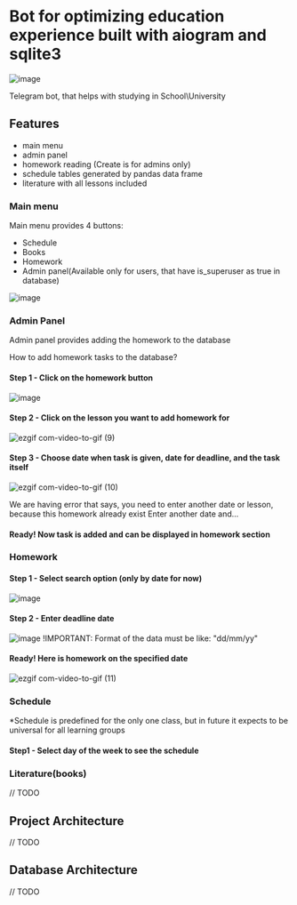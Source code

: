 # Bot for optimizing education experience built with aiogram and sqlite3
![image](https://github.com/sinarhen/EducationBotAiogram/assets/105736826/5c7bd28b-142d-4678-b502-202d9f549214)

Telegram bot, that helps with studying in School\University

## Features
- main menu
- admin panel
- homework reading (Create is for admins only)
- schedule tables generated by pandas data frame
- literature with all lessons included
  
### Main menu
Main menu provides 4 buttons:
- Schedule
- Books
- Homework
- Admin panel(Available only for users, that have is_superuser as true in database)

![image](https://github.com/sinarhen/EducationBotAiogram/assets/105736826/4e7b6296-beb2-4238-a318-a940497a7c47)

### Admin Panel
Admin panel provides adding the homework to the database

How to add homework tasks to the database?

#### Step 1 - Click on the homework button 
![image](https://github.com/sinarhen/EducationBotAiogram/assets/105736826/9bb9a625-d305-45fc-8ec7-de47f1a32316)

#### Step 2 - Click on the lesson you want to add homework for
![ezgif com-video-to-gif (9)](https://github.com/sinarhen/EducationBotAiogram/assets/105736826/f488cc48-79ec-47e7-8780-bfafce01c910)

#### Step 3 - Choose date when task is given, date for deadline, and the task itself
![ezgif com-video-to-gif (10)](https://github.com/sinarhen/EducationBotAiogram/assets/105736826/1b3b419b-9dc2-4d65-ab0c-5cd658d3c646)

We are having error that says, you need to enter another date or lesson, because this homework already exist
Enter another date and...

#### Ready! Now task is added and can be displayed in homework section

### Homework
#### Step 1 - Select search option (only by date for now)
![image](https://github.com/sinarhen/EducationBotAiogram/assets/105736826/f339cc31-6fe6-48a7-a004-6d7768f1e684)

#### Step 2 - Enter deadline date
![image](https://github.com/sinarhen/EducationBotAiogram/assets/105736826/0a2e9117-192d-4e89-b254-7bb86b8fff85)
!IMPORTANT: Format of the data must be like: "dd/mm/yy"

#### Ready! Here is homework on the specified date
![ezgif com-video-to-gif (11)](https://github.com/sinarhen/EducationBotAiogram/assets/105736826/c00d583e-cb99-472c-b81d-40eca4c4901d)

### Schedule
*Schedule is predefined for the only one class, but in future it expects to be universal for all learning groups

#### Step1 - Select day of the week to see the schedule 


### Literature(books)
// TODO

## Project Architecture
// TODO

## Database Architecture
// TODO
